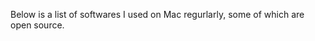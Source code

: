 Below is a list of softwares I used on Mac regurlarly, some of which are open source.
<br><br>

<ToolItem
  name="Stats"
  description="System monitoring tool for Mac"
  link="https://github.com/exelban/stats"
  githubLink="https://github.com/exelban/stats"
/>

<ToolItem
  name="Monitor Control"
  description="Control your external monitor brightness"
  link="monitorcontrol.app"
  githubLink="https://github.com/MonitorControl/MonitorControl"
/>

<ToolItem
  name="Keyboard Maestro"
  description="Automation software for Mac"
  link="https://www.keyboardmaestro.com/main/"
/>
